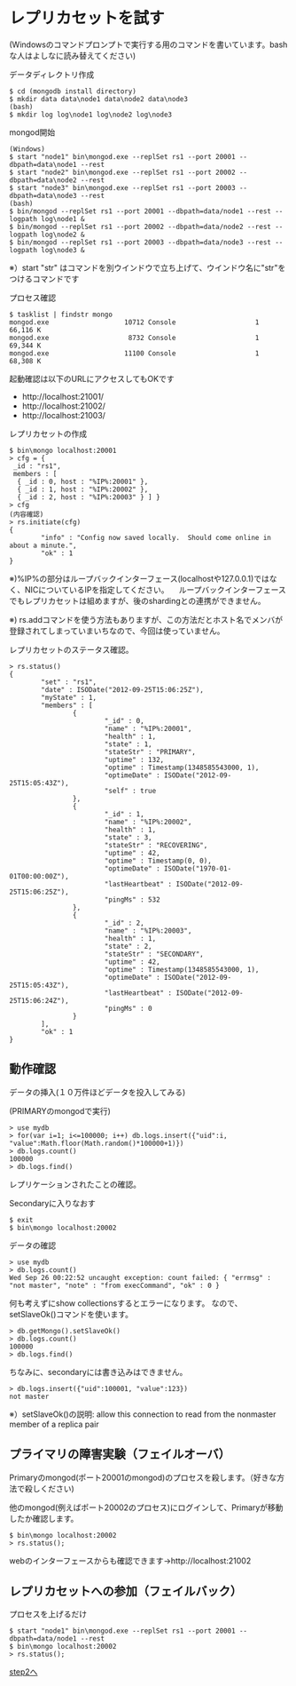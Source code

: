 レプリカセットを試す
=================

(Windowsのコマンドプロンプトで実行する用のコマンドを書いています。bashな人はよしなに読み替えてください)

データディレクトリ作成

```
$ cd (mongodb install directory)
$ mkdir data data\node1 data\node2 data\node3
(bash)
$ mkdir log log\node1 log\node2 log\node3
```

mongod開始

```
(Windows)
$ start "node1" bin\mongod.exe --replSet rs1 --port 20001 --dbpath=data\node1 --rest
$ start "node2" bin\mongod.exe --replSet rs1 --port 20002 --dbpath=data\node2 --rest
$ start "node3" bin\mongod.exe --replSet rs1 --port 20003 --dbpath=data\node3 --rest
(bash)
$ bin/mongod --replSet rs1 --port 20001 --dbpath=data/node1 --rest --logpath log\node1 &
$ bin/mongod --replSet rs1 --port 20002 --dbpath=data/node2 --rest --logpath log\node2 &
$ bin/mongod --replSet rs1 --port 20003 --dbpath=data/node3 --rest --logpath log\node3 &

```
※）start "str" はコマンドを別ウインドウで立ち上げて、ウインドウ名に"str"をつけるコマンドです


プロセス確認

```
$ tasklist | findstr mongo
mongod.exe                   10712 Console                    1     66,116 K
mongod.exe                    8732 Console                    1     69,344 K
mongod.exe                   11100 Console                    1     68,308 K
```

起動確認は以下のURLにアクセスしてもOKです

* http://localhost:21001/
* http://localhost:21002/
* http://localhost:21003/

レプリカセットの作成

```
$ bin\mongo localhost:20001
> cfg = {
 _id : "rs1", 
 members : [ 
  { _id : 0, host : "%IP%:20001" }, 
  { _id : 1, host : "%IP%:20002" }, 
  { _id : 2, host : "%IP%:20003" } ] } 
> cfg   
(内容確認)
> rs.initiate(cfg)
{
        "info" : "Config now saved locally.  Should come online in about a minute.",
        "ok" : 1
}
```

※)%IP%の部分はループバックインターフェース(localhostや127.0.0.1)ではなく、NICについているIPを指定してください。
　ループバックインターフェースでもレプリカセットは組めますが、後のshardingとの連携ができません。

※) rs.addコマンドを使う方法もありますが、この方法だとホスト名でメンバが登録されてしまっていまいちなので、今回は使っていません。

レプリカセットのステータス確認。

```
> rs.status()
{
        "set" : "rs1",
        "date" : ISODate("2012-09-25T15:06:25Z"),
        "myState" : 1,
        "members" : [
                {
                        "_id" : 0,
                        "name" : "%IP%:20001",
                        "health" : 1,
                        "state" : 1,
                        "stateStr" : "PRIMARY",
                        "uptime" : 132,
                        "optime" : Timestamp(1348585543000, 1),
                        "optimeDate" : ISODate("2012-09-25T15:05:43Z"),
                        "self" : true
                },
                {
                        "_id" : 1,
                        "name" : "%IP%:20002",
                        "health" : 1,
                        "state" : 3,
                        "stateStr" : "RECOVERING",
                        "uptime" : 42,
                        "optime" : Timestamp(0, 0),
                        "optimeDate" : ISODate("1970-01-01T00:00:00Z"),
                        "lastHeartbeat" : ISODate("2012-09-25T15:06:25Z"),
                        "pingMs" : 532
                },
                {
                        "_id" : 2,
                        "name" : "%IP%:20003",
                        "health" : 1,
                        "state" : 2,
                        "stateStr" : "SECONDARY",
                        "uptime" : 42,
                        "optime" : Timestamp(1348585543000, 1),
                        "optimeDate" : ISODate("2012-09-25T15:05:43Z"),
                        "lastHeartbeat" : ISODate("2012-09-25T15:06:24Z"),
                        "pingMs" : 0
                }
        ],
        "ok" : 1
}
```

動作確認
-----------------

データの挿入(１０万件ほどデータを投入してみる)

(PRIMARYのmongodで実行)
```
> use mydb
> for(var i=1; i<=100000; i++) db.logs.insert({"uid":i, "value":Math.floor(Math.random()*100000+1)}) 
> db.logs.count()
100000
> db.logs.find()
```

レプリケーションされたことの確認。

Secondaryに入りなおす
```
$ exit 
$ bin\mongo localhost:20002
```

データの確認
```
> use mydb
> db.logs.count()
Wed Sep 26 00:22:52 uncaught exception: count failed: { "errmsg" : "not master", "note" : "from execCommand", "ok" : 0 }
```

何も考えずにshow collectionsするとエラーになります。
なので、setSlaveOk()コマンドを使います。

```
> db.getMongo().setSlaveOk()
> db.logs.count()
100000
> db.logs.find()
```

ちなみに、secondaryには書き込みはできません。
```
> db.logs.insert({"uid":100001, "value":123})
not master
```
※）setSlaveOk()の説明: allow this connection to read from the nonmaster member of a replica pair


プライマリの障害実験（フェイルオーバ）
-----------------

Primaryのmongod(ポート20001のmongod)のプロセスを殺します。（好きな方法で殺しください)

他のmongod(例えばポート20002のプロセス)にログインして、Primaryが移動したか確認します。

```
$ bin\mongo localhost:20002
> rs.status();
```

webのインターフェースからも確認できます→http://localhost:21002



レプリカセットへの参加（フェイルバック）
-----------------

プロセスを上げるだけ

```
$ start "node1" bin\mongod.exe --replSet rs1 --port 20001 --dbpath=data/node1 --rest
$ bin\mongo localhost:20002
> rs.status();
```

[step2へ](https://github.com/syokenz/marunouchi-mongodb/tree/master/20130625/hayashida/step2)


